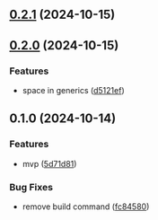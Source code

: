 

## [0.2.1](https://github.com/joaomelo/lint/compare/v0.2.0...v0.2.1) (2024-10-15)

## [0.2.0](https://github.com/joaomelo/lint/compare/v0.1.0...v0.2.0) (2024-10-15)

### Features

* space in generics ([d5121ef](https://github.com/joaomelo/lint/commit/d5121ef931c325737ea4002b65e13b7c6cb53d11))

## 0.1.0 (2024-10-14)

### Features

* mvp ([5d71d81](https://github.com/joaomelo/lint/commit/5d71d81e7f795183d6fa51b130d5cda55ddd293a))

### Bug Fixes

* remove build command ([fc84580](https://github.com/joaomelo/lint/commit/fc84580b5097e33f0d74e1c4fdab1ab8bc02086e))
